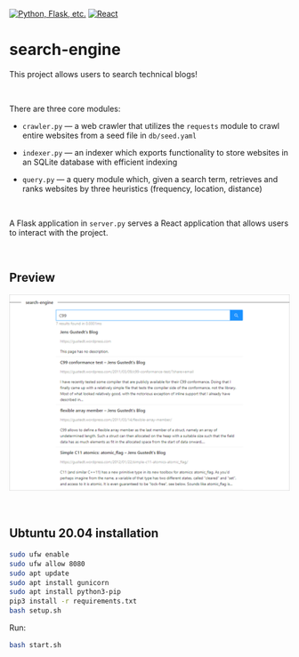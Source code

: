 [![Python, Flask, etc.](https://github.com/JParramore/search-engine/workflows/Python%20application/badge.svg)](https://github.com/JParramore/search-engine/actions)
[![React](https://github.com/JParramore/search-engine/workflows/Node.js%20CI/badge.svg)](https://github.com/JParramore/search-engine/actions)

# search-engine

This project allows users to search technical blogs!

<br>

There are three core modules:

- `crawler.py` — a web crawler that utilizes the `requests` module to crawl entire websites from a seed file in `db/seed.yaml`

- `indexer.py` — an indexer which exports functionality to store websites in an SQLite database with efficient indexing

- `query.py` — a query module which, given a search term, retrieves and ranks websites by three heuristics (frequency, location, distance)


<br>

A Flask application in `server.py` serves a React application that allows users to interact with the project.

<br>

## Preview

![An image of search results for 'C99'](https://github.com/JParramore/search-engine/blob/master/public/preview.png)

<br>

## Ubtuntu 20.04 installation

```bash
sudo ufw enable
sudo ufw allow 8080
sudo apt update
sudo apt install gunicorn
sudo apt install python3-pip
pip3 install -r requirements.txt
bash setup.sh
```

Run:

```bash
bash start.sh
```